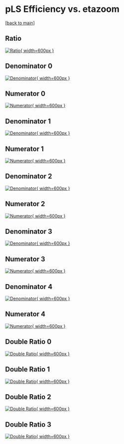 # pLS Efficiency vs. etazoom

[[back to main](./)]



## Ratio

[![Ratio](../mtv/var/pLS_loweta_11_-1_eff_etazoom.png){ width=600px }](../mtv/var/pLS_loweta_11_-1_eff_etazoom.pdf)

## Denominator 0

[![Denominator](../mtv/den/pLS_loweta_11_-1_eff_etazoom_den0.png){ width=600px }](../mtv/den/pLS_loweta_11_-1_eff_etazoom_den0.pdf)

## Numerator 0

[![Numerator](../mtv/num/pLS_loweta_11_-1_eff_etazoom_num0.png){ width=600px }](../mtv/num/pLS_loweta_11_-1_eff_etazoom_num0.pdf)

## Denominator 1

[![Denominator](../mtv/den/pLS_loweta_11_-1_eff_etazoom_den1.png){ width=600px }](../mtv/den/pLS_loweta_11_-1_eff_etazoom_den1.pdf)

## Numerator 1

[![Numerator](../mtv/num/pLS_loweta_11_-1_eff_etazoom_num1.png){ width=600px }](../mtv/num/pLS_loweta_11_-1_eff_etazoom_num1.pdf)

## Denominator 2

[![Denominator](../mtv/den/pLS_loweta_11_-1_eff_etazoom_den2.png){ width=600px }](../mtv/den/pLS_loweta_11_-1_eff_etazoom_den2.pdf)

## Numerator 2

[![Numerator](../mtv/num/pLS_loweta_11_-1_eff_etazoom_num2.png){ width=600px }](../mtv/num/pLS_loweta_11_-1_eff_etazoom_num2.pdf)

## Denominator 3

[![Denominator](../mtv/den/pLS_loweta_11_-1_eff_etazoom_den3.png){ width=600px }](../mtv/den/pLS_loweta_11_-1_eff_etazoom_den3.pdf)

## Numerator 3

[![Numerator](../mtv/num/pLS_loweta_11_-1_eff_etazoom_num3.png){ width=600px }](../mtv/num/pLS_loweta_11_-1_eff_etazoom_num3.pdf)

## Denominator 4

[![Denominator](../mtv/den/pLS_loweta_11_-1_eff_etazoom_den4.png){ width=600px }](../mtv/den/pLS_loweta_11_-1_eff_etazoom_den4.pdf)

## Numerator 4

[![Numerator](../mtv/num/pLS_loweta_11_-1_eff_etazoom_num4.png){ width=600px }](../mtv/num/pLS_loweta_11_-1_eff_etazoom_num4.pdf)

## Double Ratio 0

[![Double Ratio](../mtv/ratio/pLS_loweta_11_-1_eff_etazoom_ratio0.png){ width=600px }](../mtv/ratio/pLS_loweta_11_-1_eff_etazoom_ratio0.pdf)

## Double Ratio 1

[![Double Ratio](../mtv/ratio/pLS_loweta_11_-1_eff_etazoom_ratio1.png){ width=600px }](../mtv/ratio/pLS_loweta_11_-1_eff_etazoom_ratio1.pdf)

## Double Ratio 2

[![Double Ratio](../mtv/ratio/pLS_loweta_11_-1_eff_etazoom_ratio2.png){ width=600px }](../mtv/ratio/pLS_loweta_11_-1_eff_etazoom_ratio2.pdf)

## Double Ratio 3

[![Double Ratio](../mtv/ratio/pLS_loweta_11_-1_eff_etazoom_ratio3.png){ width=600px }](../mtv/ratio/pLS_loweta_11_-1_eff_etazoom_ratio3.pdf)

